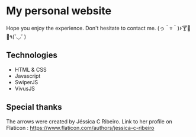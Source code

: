 
# My personal website

Hope you enjoy the experience. Don't hesitate to contact me. 
(っ＾▿＾)۶🍸🌟🍺٩(˘◡˘ )


## Technologies

- HTML & CSS
- Javascript
- SwiperJS
- VivusJS


## Special thanks

The arrows were created by Jéssica C Ribeiro. Link to her profile on Flaticon : https://www.flaticon.com/authors/jessica-c-ribeiro
